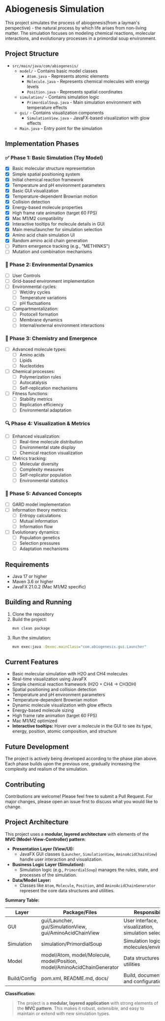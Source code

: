 # Abiogenesis Simulation

This project simulates the process of abiogenesis(from a layman's perspective) - the natural process by which life arises from non-living matter. The simulation focuses on modeling chemical reactions, molecular interactions, and evolutionary processes in a primordial soup environment.

## Project Structure

- `src/main/java/com/abiogenesis/`
  - `model/` - Contains basic model classes
    - `Atom.java` - Represents atomic elements
    - `Molecule.java` - Represents chemical molecules with energy levels
    - `Position.java` - Represents spatial coordinates
  - `simulation/` - Contains simulation logic
    - `PrimordialSoup.java` - Main simulation environment with temperature effects
  - `gui/` - Contains visualization components
    - `SimulationView.java` - JavaFX-based visualization with glow effects
  - `Main.java` - Entry point for the simulation

## Implementation Phases

### ✅ Phase 1: Basic Simulation (Toy Model)
- [x] Basic molecular structure representation
- [x] Simple spatial positioning system
- [x] Initial chemical reaction framework
- [x] Temperature and pH environment parameters
- [x] Basic GUI visualization
- [x] Temperature-dependent Brownian motion
- [x] Collision detection
- [x] Energy-based molecule properties
- [x] High frame rate animation (target 60 FPS)
- [x] Mac M1/M2 compatibility
- [x] Interactive tooltips for molecule details in GUI
- [x] Main menu/launcher for simulation selection
- [x] Amino acid chain simulation UI
- [x] Random amino acid chain generation
- [ ] Pattern emergence tracking (e.g., "METHINKS")
- [ ] Mutation and combination mechanisms

### 🔄 Phase 2: Environmental Dynamics
- [ ] User Controls
- [ ] Grid-based environment implementation
- [ ] Environmental cycles:
  - [ ] Wet/dry cycles
  - [ ] Temperature variations
  - [ ] pH fluctuations
- [ ] Compartmentalization:
  - [ ] Protocell formation
  - [ ] Membrane dynamics
  - [ ] Internal/external environment interactions

### 🧬 Phase 3: Chemistry and Emergence
- [ ] Advanced molecule types:
  - [ ] Amino acids
  - [ ] Lipids
  - [ ] Nucleotides
- [ ] Chemical processes:
  - [ ] Polymerization rules
  - [ ] Autocatalysis
  - [ ] Self-replication mechanisms
- [ ] Fitness functions:
  - [ ] Stability metrics
  - [ ] Replication efficiency
  - [ ] Environmental adaptation

### 🔍 Phase 4: Visualization & Metrics
- [ ] Enhanced visualization:
  - [ ] Real-time molecule distribution
  - [ ] Environmental state display
  - [ ] Chemical reaction visualization
- [ ] Metrics tracking:
  - [ ] Molecular diversity
  - [ ] Complexity measures
  - [ ] Self-replicator population
  - [ ] Environmental statistics

### 🧠 Phase 5: Advanced Concepts
- [ ] GARD model implementation
- [ ] Information theory metrics:
  - [ ] Entropy calculations
  - [ ] Mutual information
  - [ ] Information flow
- [ ] Evolutionary dynamics:
  - [ ] Population genetics
  - [ ] Selection pressures
  - [ ] Adaptation mechanisms

## Requirements

- Java 17 or higher
- Maven 3.6 or higher
- JavaFX 21.0.2 (Mac M1/M2 specific)

## Building and Running

1. Clone the repository
2. Build the project:
   ```bash
   mvn clean package
   ```
3. Run the simulation:
   ```bash
   mvn exec:java -Dexec.mainClass="com.abiogenesis.gui.Launcher"
   ```

## Current Features

- Basic molecular simulation with H2O and CH4 molecules
- Real-time visualization using JavaFX
- Simple chemical reaction framework (H2O + CH4 → CH3OH)
- Spatial positioning and collision detection
- Temperature and pH environment parameters
- Temperature-dependent Brownian motion
- Dynamic molecule visualization with glow effects
- Energy-based molecule sizing
- High frame rate animation (target 60 FPS)
- Mac M1/M2 optimized
- **Interactive tooltips:** Hover over a molecule in the GUI to see its type, energy, position, atomic composition, and structure

## Future Development

The project is actively being developed according to the phase plan above. Each phase builds upon the previous one, gradually increasing the complexity and realism of the simulation.

## Contributing

Contributions are welcome! Please feel free to submit a Pull Request. For major changes, please open an issue first to discuss what you would like to change.

## Project Architecture

This project uses a **modular, layered architecture** with elements of the **MVC (Model-View-Controller) pattern**:

- **Presentation Layer (View/UI):**
  - JavaFX GUI classes (`Launcher`, `SimulationView`, `AminoAcidChainView`) handle user interaction and visualization.
- **Business Logic Layer (Simulation):**
  - Simulation logic (e.g., `PrimordialSoup`) manages the rules, state, and processes of the simulation.
- **Data/Model Layer:**
  - Classes like `Atom`, `Molecule`, `Position`, and `AminoAcidChainGenerator` represent the core data structures and utilities.

**Summary Table:**

| Layer         | Package/Files                        | Responsibility                                 |
|---------------|-------------------------------------|------------------------------------------------|
| GUI           | gui/Launcher, gui/SimulationView, gui/AminoAcidChainView | User interface, visualization, simulation selection |
| Simulation    | simulation/PrimordialSoup           | Simulation logic for molecules/environment     |
| Model         | model/Atom, model/Molecule, model/Position, model/AminoAcidChainGenerator | Data structures and utilities                  |
| Build/Config  | pom.xml, README.md, docs/           | Build, documentation, and configuration        |

**Classification:**
> The project is a **modular, layered application** with strong elements of the **MVC pattern**. This makes it robust, extensible, and easy to maintain or extend with new simulation types. 

